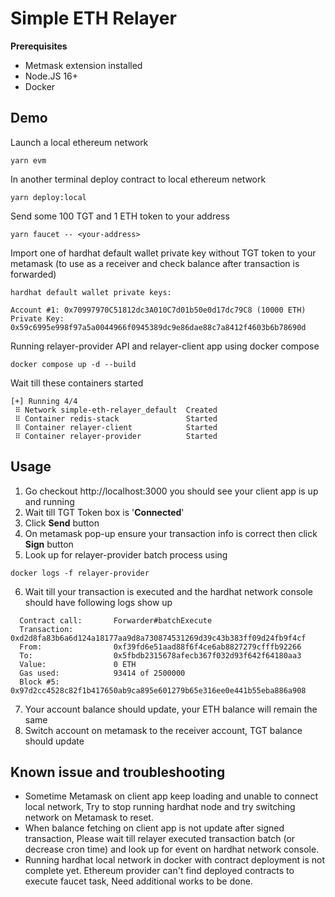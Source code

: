 # Simple ETH Relayer

**Prerequisites**

- Metmask extension installed
- Node.JS 16+
- Docker

## Demo

Launch a local ethereum network

```
yarn evm
```

In another terminal deploy contract to local ethereum network

```
yarn deploy:local
```

Send some 100 TGT and 1 ETH token to your address

```
yarn faucet -- <your-address>
```

Import one of hardhat default wallet private key without TGT token to your metamask (to use as a receiver and check balance after transaction is forwarded)

```
hardhat default wallet private keys:

Account #1: 0x70997970C51812dc3A010C7d01b50e0d17dc79C8 (10000 ETH)
Private Key: 0x59c6995e998f97a5a0044966f0945389dc9e86dae88c7a8412f4603b6b78690d
```

Running relayer-provider API and relayer-client app using docker compose

```
docker compose up -d --build
```

Wait till these containers started

```
[+] Running 4/4
 ⠿ Network simple-eth-relayer_default  Created
 ⠿ Container redis-stack               Started
 ⠿ Container relayer-client            Started
 ⠿ Container relayer-provider          Started
```

## Usage

1. Go checkout http://localhost:3000 you should see your client app is up and running
2. Wait till TGT Token box is '**Connected**'
3. Click **Send** button
4. On metamask pop-up ensure your transaction info is correct then click **Sign** button
5. Look up for relayer-provider batch process using

```
docker logs -f relayer-provider
```

6. Wait till your transaction is executed and the hardhat network console should have following logs show up

```
  Contract call:       Forwarder#batchExecute
  Transaction:         0xd2d8fa83b6a6d124a18177aa9d8a730874531269d39c43b383ff09d24fb9f4cf
  From:                0xf39fd6e51aad88f6f4ce6ab8827279cfffb92266
  To:                  0x5fbdb2315678afecb367f032d93f642f64180aa3
  Value:               0 ETH
  Gas used:            93414 of 2500000
  Block #5:            0x97d2cc4528c82f1b417650ab9ca895e601279b65e316ee0e441b55eba886a908
```

7. Your account balance should update, your ETH balance will remain the same
8. Switch account on metamask to the receiver account, TGT balance should update

## Known issue and troubleshooting

- Sometime Metamask on client app keep loading and unable to connect local network, Try to stop running hardhat node and try switching network on Metamask to reset.
- When balance fetching on client app is not update after signed transaction, Please wait till relayer executed transaction batch (or decrease cron time) and look up for event on hardhat network console.
- Running hardhat local network in docker with contract deployment is not complete yet. Ethereum provider can't find deployed contracts to execute faucet task, Need additional works to be done.
